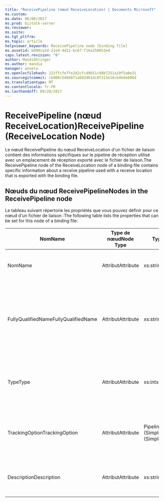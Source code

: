 ```yaml
---
title: "ReceivePipeline (nœud ReceiveLocation) | Documents Microsoft"
ms.custom: 
ms.date: 06/08/2017
ms.prod: biztalk-server
ms.reviewer: 
ms.suite: 
ms.tgt_pltfrm: 
ms.topic: article
helpviewer_keywords: ReceivePipeline node [binding file]
ms.assetid: bd90ca2d-21e4-4d21-bc67-f16a150053e4
caps.latest.revision: "6"
author: MandiOhlinger
ms.author: mandia
manager: anneta
ms.openlocfilehash: 122ffcfe7fe2d2cfc49b51c98b7251a19f5a0e31
ms.sourcegitcommit: cb908c540d8f1a692d01dc8f313e16cb4b4e696d
ms.translationtype: MT
ms.contentlocale: fr-FR
ms.lasthandoff: 09/20/2017
---
```

# <a name="receivepipeline-receivelocation-node"></a><span data-ttu-id="5643a-102">ReceivePipeline (nœud ReceiveLocation)</span><span class="sxs-lookup"><span data-stu-id="5643a-102">ReceivePipeline (ReceiveLocation Node)</span></span>
<span data-ttu-id="5643a-103">Le nœud ReceivePipeline du nœud ReceiveLocation d'un fichier de liaison contient des informations spécifiques sur le pipeline de réception utilisé avec un emplacement de réception exporté avec le fichier de liaison.</span><span class="sxs-lookup"><span data-stu-id="5643a-103">The ReceivePipeline node of the ReceiveLocation node of a binding file contains specific information about a receive pipeline used with a receive location that is exported with the binding file.</span></span>  
  
## <a name="nodes-in-the-receivepipeline-node"></a><span data-ttu-id="5643a-104">Nœuds du nœud ReceivePipeline</span><span class="sxs-lookup"><span data-stu-id="5643a-104">Nodes in the ReceivePipeline node</span></span>  
 <span data-ttu-id="5643a-105">Le tableau suivant répertorie les propriétés que vous pouvez définir pour ce nœud d'un fichier de liaison :</span><span class="sxs-lookup"><span data-stu-id="5643a-105">The following table lists the properties that can be set for this node of a binding file:</span></span>  
  
|<span data-ttu-id="5643a-106">**Nom**</span><span class="sxs-lookup"><span data-stu-id="5643a-106">**Name**</span></span>|<span data-ttu-id="5643a-107">**Type de nœud**</span><span class="sxs-lookup"><span data-stu-id="5643a-107">**Node Type**</span></span>|<span data-ttu-id="5643a-108">**Type de données**</span><span class="sxs-lookup"><span data-stu-id="5643a-108">**Data Type**</span></span>|<span data-ttu-id="5643a-109">**Description**</span><span class="sxs-lookup"><span data-stu-id="5643a-109">**Description**</span></span>|<span data-ttu-id="5643a-110">**Restrictions**</span><span class="sxs-lookup"><span data-stu-id="5643a-110">**Restrictions**</span></span>|<span data-ttu-id="5643a-111">**Commentaires**</span><span class="sxs-lookup"><span data-stu-id="5643a-111">**Comments**</span></span>|  
|--------------|-------------------|-------------------|---------------------|----------------------|------------------|  
|<span data-ttu-id="5643a-112">Nom</span><span class="sxs-lookup"><span data-stu-id="5643a-112">Name</span></span>|<span data-ttu-id="5643a-113">Attribut</span><span class="sxs-lookup"><span data-stu-id="5643a-113">Attribute</span></span>|<span data-ttu-id="5643a-114">xs:string</span><span class="sxs-lookup"><span data-stu-id="5643a-114">xs:string</span></span>|<span data-ttu-id="5643a-115">Spécifie le nom du pipeline de réception.</span><span class="sxs-lookup"><span data-stu-id="5643a-115">Specifies the name of the receive pipeline.</span></span>|<span data-ttu-id="5643a-116">Facultatif</span><span class="sxs-lookup"><span data-stu-id="5643a-116">Not required</span></span>|<span data-ttu-id="5643a-117">Valeur par défaut : vide</span><span class="sxs-lookup"><span data-stu-id="5643a-117">Default value: empty</span></span>|  
|<span data-ttu-id="5643a-118">FullyQualifiedName</span><span class="sxs-lookup"><span data-stu-id="5643a-118">FullyQualifiedName</span></span>|<span data-ttu-id="5643a-119">Attribut</span><span class="sxs-lookup"><span data-stu-id="5643a-119">Attribute</span></span>|<span data-ttu-id="5643a-120">xs:string</span><span class="sxs-lookup"><span data-stu-id="5643a-120">xs:string</span></span>|<span data-ttu-id="5643a-121">Indique le nom complet du pipeline, qui inclut le nom de l'assembly dans le cadre duquel le pipeline a été déployé.</span><span class="sxs-lookup"><span data-stu-id="5643a-121">Specifies the fully qualified name of the pipeline, which includes the name of the assembly that the pipeline was deployed as a part of</span></span>|<span data-ttu-id="5643a-122">Facultatif</span><span class="sxs-lookup"><span data-stu-id="5643a-122">Not required</span></span>|<span data-ttu-id="5643a-123">Valeur par défaut : vide</span><span class="sxs-lookup"><span data-stu-id="5643a-123">Default value: empty</span></span>|  
|<span data-ttu-id="5643a-124">Type</span><span class="sxs-lookup"><span data-stu-id="5643a-124">Type</span></span>|<span data-ttu-id="5643a-125">Attribut</span><span class="sxs-lookup"><span data-stu-id="5643a-125">Attribute</span></span>|<span data-ttu-id="5643a-126">xs:int</span><span class="sxs-lookup"><span data-stu-id="5643a-126">xs:int</span></span>|<span data-ttu-id="5643a-127">Indique le type du pipeline.</span><span class="sxs-lookup"><span data-stu-id="5643a-127">Specifies the type of pipeline.</span></span>|<span data-ttu-id="5643a-128">Requis</span><span class="sxs-lookup"><span data-stu-id="5643a-128">Required</span></span>|<span data-ttu-id="5643a-129">Valeur par défaut : Aucun</span><span class="sxs-lookup"><span data-stu-id="5643a-129">Default value: none</span></span><br /><br /> <span data-ttu-id="5643a-130">Les valeurs possibles sont présentées dans l'énumération</span><span class="sxs-lookup"><span data-stu-id="5643a-130">Possible values are documented in the</span></span><br /><br /> <span data-ttu-id="5643a-131">[Microsoft.BizTalk.ExplorerOM.PipelineType](http://msdn.microsoft.com/library/microsoft.biztalk.explorerom.pipelinetype.aspx) énumération.</span><span class="sxs-lookup"><span data-stu-id="5643a-131">[Microsoft.BizTalk.ExplorerOM.PipelineType](http://msdn.microsoft.com/library/microsoft.biztalk.explorerom.pipelinetype.aspx) enumeration.</span></span>|  
|<span data-ttu-id="5643a-132">TrackingOption</span><span class="sxs-lookup"><span data-stu-id="5643a-132">TrackingOption</span></span>|<span data-ttu-id="5643a-133">Attribut</span><span class="sxs-lookup"><span data-stu-id="5643a-133">Attribute</span></span>|<span data-ttu-id="5643a-134">PipelineTrackingTypes (SimpleType)</span><span class="sxs-lookup"><span data-stu-id="5643a-134">PipelineTrackingTypes (SimpleType)</span></span>|<span data-ttu-id="5643a-135">Spécifie les options de suivi pour le pipeline.</span><span class="sxs-lookup"><span data-stu-id="5643a-135">Specifies the tracking options for the pipeline.</span></span>|<span data-ttu-id="5643a-136">Requis</span><span class="sxs-lookup"><span data-stu-id="5643a-136">Required</span></span>|<span data-ttu-id="5643a-137">Valeur par défaut : Aucun</span><span class="sxs-lookup"><span data-stu-id="5643a-137">Default value: none</span></span><br /><br /> <span data-ttu-id="5643a-138">Les valeurs possibles sont documentées dans l'énumération [Microsoft.BizTalk.ExplorerOM.PipelineTrackingTypes](http://msdn.microsoft.com/library/microsoft.biztalk.explorerom.pipelinetrackingtypes.aspx) .</span><span class="sxs-lookup"><span data-stu-id="5643a-138">Possible values are documented in the [Microsoft.BizTalk.ExplorerOM.PipelineTrackingTypes](http://msdn.microsoft.com/library/microsoft.biztalk.explorerom.pipelinetrackingtypes.aspx) enumeration.</span></span>|  
|<span data-ttu-id="5643a-139">Description</span><span class="sxs-lookup"><span data-stu-id="5643a-139">Description</span></span>|<span data-ttu-id="5643a-140">Attribut</span><span class="sxs-lookup"><span data-stu-id="5643a-140">Attribute</span></span>|<span data-ttu-id="5643a-141">xs:string</span><span class="sxs-lookup"><span data-stu-id="5643a-141">xs:string</span></span>|<span data-ttu-id="5643a-142">Spécifie une description pour le pipeline de réception.</span><span class="sxs-lookup"><span data-stu-id="5643a-142">Specifies a description for the receive pipeline.</span></span>|<span data-ttu-id="5643a-143">Facultatif</span><span class="sxs-lookup"><span data-stu-id="5643a-143">Not Required</span></span>|<span data-ttu-id="5643a-144">Valeur par défaut : vide</span><span class="sxs-lookup"><span data-stu-id="5643a-144">Default value: empty</span></span>|